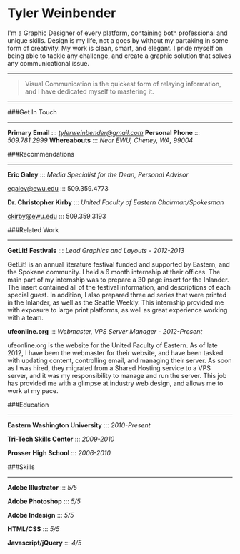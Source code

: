 Tyler Weinbender
===============

I'm a Graphic Designer of every platform, containing both professional and unique skills. Design is my life, not a goes by without my partaking in some form of creativity. My work is clean, smart, and elegant. I pride myself on being able to tackle any challenge, and create a graphic solution that solves any communicational issue.

***

> Visual Communication is the quickest form of relaying information, and I have dedicated myself to mastering it.

***

###Get In Touch

***

**Primary Email** :::  *tylerweinbender@gmail.com*
**Personal Phone** :::  *509.781.2999*
**Whereabouts** :::  *Near EWU, Cheney, WA, 99004*

###Recommendations

***

**Eric Galey** :::  *Media Specialist for the Dean, Personal Advisor*

egaley@ewu.edu ::: 509.359.4773

**Dr. Christopher Kirby** :::  *United Faculty of Eastern Chairman/Spokesman*

ckirby@ewu.edu ::: 509.359.3193

###Related Work

***

**GetLit! Festivals** ::: *Lead Graphics and Layouts - 2012-2013*

GetLit! is an annual literature festival funded and supported by Eastern, and the Spokane community. I held a 6 month internship at their offices.
The main part of my internship was to prepare a 30 page insert for the Inlander. The insert contained all of the festival information, and descriptions
of each special guest. In addition, I also prepared three ad series that were printed in the Inlander, as well as the Seattle Weekly. This internship
provided me with exposure to large print platforms, as well as great experience working with a team.

**ufeonline.org** ::: *Webmaster, VPS Server Manager - 2012-Present*

ufeonline.org is the website for the United Faculty of Eastern. As of late 2012, I have been the webmaster for their website, and have been tasked with
updating content, controlling email, and managing their server. As soon as I was hired, they migrated from a Shared Hosting service to a VPS server, and 
it was my responsibility to manage and run the server. This job has provided me with a glimpse at industry web design, and allows me to work at my pace.

###Education

***

**Eastern Washington University** :::  *2010-Present*

**Tri-Tech Skills Center** :::  *2009-2010*

**Prosser High School** :::  *2006-2010*

###Skills

***

**Adobe Illustrator** :::  *5/5*

**Adobe Photoshop** :::  *5/5*

**Adobe Indesign** :::  *5/5*

**HTML/CSS** :::  *5/5*

**Javascript/jQuery** :::  *4/5*
